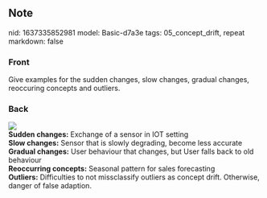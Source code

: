 ## Note
nid: 1637335852981
model: Basic-d7a3e
tags: 05_concept_drift, repeat
markdown: false

### Front
Give examples for the sudden changes, slow changes, gradual changes, reoccuring concepts and outliers.

### Back
<div><img src=
"paste-c97e153b7544fc55a93c7bfac499980245b6d35f.jpg"></div><b>Sudden
changes:</b> Exchange of a sensor in IOT setting
<div>
  <b>Slow changes:</b> Sensor that is slowly degrading, become less
  accurate
</div>
<div>
  <b>Gradual changes:</b> User behaviour that changes, but User
  falls back to old behaviour
</div>
<div>
  <b>Reoccurring concepts:</b> Seasonal pattern for sales
  forecasting
</div>
<div>
  <b>Outliers:</b> Difficulties to not missclassify outliers as
  concept drift. Otherwise, danger of false adaption.
</div>

